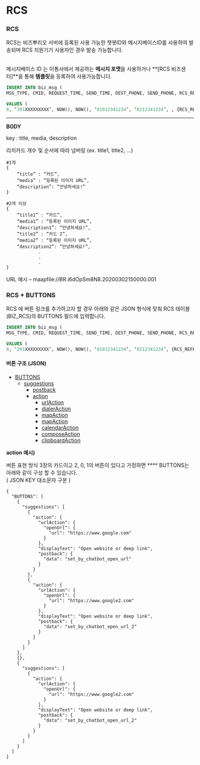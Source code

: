 # RCS



### RCS

RCS는 비즈뿌리오 서버에 등록된 사용 가능한 챗봇ID와 메시지베이스ID를 사용하여 발송되며 RCS 지원기기 사용자인 경우 발송 가능합니다.

\
메시지베이스 ID 는 이통사에서 제공하는 **메시지 포맷**을 사용하거나 **\[RCS 비즈센터]**을 통해 **템플릿**을 등록하여 사용가능합니다.



```sql
INSERT INTO biz_msg ( 
MSG_TYPE, CMID, REQUEST_TIME, SEND_TIME, DEST_PHONE, SEND_PHONE, RCS_REFKEY)

VALUES (
8, ‘201XXXXXXXXX’, NOW(), NOW(), ‘01012341234’, ‘0212341234’, , {RCS_REFKEY})
```

****

**BODY**

key : title, media, description

리치카드 개수 및 순서에 따라 넘버링 (ex. title1, title2, ...)

```json5
#1개
{
    “title” : “카드”,
    “media” : “등록된 이미지 URL”, 
    “description”: “안녕하세요!”
}
```

```json5
#2개 이상
{
    “title1” : “카드”,
    “media1” : “등록된 이미지 URL”, 
    “description1”: “안녕하세요!”, 
    “title2” : “카드 2”,
    “media2” : “등록된 이미지 URL”, 
    “description2”: “안녕하세요!”,
            .
            .
            .
}
```

URL 예시 – maapfile://BR.i6dOpSm8N8.20200302150000.001



### RCS + BUTTONS

RCS 에 버튼 링크를 추가하고자 할 경우 아래와 같은 JSON 형식에 맞춰 RCS 테이블(BIZ\_RCS)의 BUTTONS 필드에 입력합니다.

```sql
INSERT INTO biz_msg ( 
MSG_TYPE, CMID, REQUEST_TIME, SEND_TIME, DEST_PHONE, SEND_PHONE, RCS_REFKEY)

VALUES (
8, ‘201XXXXXXXXX’, NOW(), NOW(), ‘01012341234’, ‘0212341234’, {RCS_REFKEY})
```



#### 버튼 구조 (JSON)

* [BUTTONS](../supplement.md#buttons)
  * [suggestions](../supplement.md#suggestions)
    * [postback](../supplement.md#postback)
    * [action](../supplement.md#action)
      * [urlAction](../supplement.md#urlaction)
      * [dialerAction](../supplement.md#dialeraction)
      * [mapAction](../supplement.md#mapaction)
      * [mapAction](../supplement.md#mapaction-1)
      * [calendarAction](../supplement.md#calendaraction)
      * [composeAction](../supplement.md#composeaction)
      * [clipboardAction](../supplement.md#clipboardaction)



**action 예시)**

버튼 표현 방식 3장의 카드이고 2, 0, 1의 버튼이 있다고 가정하면 **** BUTTONS는 아래와 같이 구성 할 수 있습니다. \
( JSON KEY 대소문자 구분 )

```json5
{
  "BUTTONS": [
    {
      "suggestions": [
        {
          "action": {
            "urlAction": {
              "openUrl": {
                "url": "https://www.google.com"
              }
            },
            "displayText": "Open website or deep link",
            "postback": {
              "data": "set_by_chatbot_open_url"
            }
          }
        },
        {
          "action": {
            "urlAction": {
              "openUrl": {
                "url": "https://www.google2.com"
              }
            },
            "displayText": "Open website or deep link",
            "postback": {
              "data": "set_by_chatbot_open_url_2"
            }
          }
        }
      ]
    },
    {},
    {
      "suggestions": [
        {
          "action": {
            "urlAction": {
              "openUrl": {
                "url": "https://www.google2.com"
              }
            },
            "displayText": "Open website or deep link",
            "postback": {
              "data": "set_by_chatbot_open_url_2"
            }
          }
        }
      ]
    }
  ]
}
```

